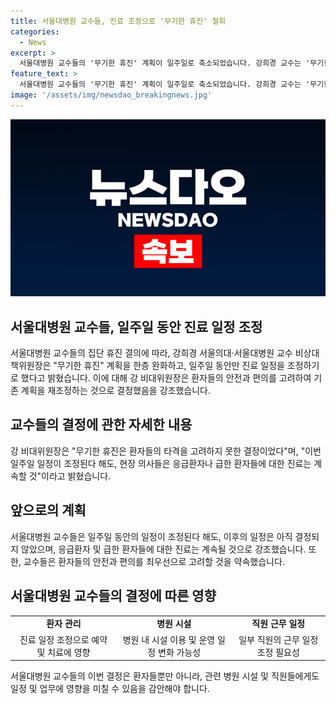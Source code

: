 ```yaml
---
title: 서울대병원 교수들, 진료 조정으로 '무기한 휴진' 철회
categories:
  - News
excerpt: >
  서울대병원 교수들의 '무기한 휴진' 계획이 일주일로 축소되었습니다. 강희경 교수는 '무기한'이란 표현으로 환자들이 얼마나 타격을 받을지 고려하지 못했다며 이를 반성했습니다. 다음주까지는 진료 일정을 변경할 계획이 없으며, 의사가 있는 한 응급환자나 환자가 오면 진료를 볼 것이라 강조했습니다.
feature_text: >
  서울대병원 교수들의 '무기한 휴진' 계획이 일주일로 축소되었습니다. 강희경 교수는 '무기한'이란 표현으로 환자들이 얼마나 타격을 받을지 고려하지 못했다며 이를 반성했습니다. 다음주까지는 진료 일정을 변경할 계획이 없으며, 의사가 있는 한 응급환자나 환자가 오면 진료를 볼 것이라 강조했습니다.
image: '/assets/img/newsdao_breakingnews.jpg'
---
```


<p><img src="/assets/img/newsdao_breakingnews.jpg" alt="firstkoreanews 속보" /></p>

<h2 data-ke-size="size26">서울대병원 교수들, 일주일 동안 진료 일정 조정</h2>

<p data-ke-size="size16">서울대병원 교수들의 집단 휴진 결의에 따라, 강희경 서울의대·서울대병원 교수 비상대책위원장은 "무기한 휴진" 계획을 한층 완화하고, 일주일 동안만 진료 일정을 조정하기로 했다고 밝혔습니다. 이에 대해 강 비대위원장은 환자들의 안전과 편의를 고려하여 기존 계획을 재조정하는 것으로 결정했음을 강조했습니다.</p>

<h2 data-ke-size="size26">교수들의 결정에 관한 자세한 내용</h2>

<p data-ke-size="size16">강 비대위원장은 "무기한 휴진은 환자들의 타격을 고려하지 못한 결정이었다"며, "이번 일주일 일정이 조정된다 해도, 현장 의사들은 응급환자나 급한 환자들에 대한 진료는 계속할 것"이라고 밝혔습니다.</p>

<h2 data-ke-size="size26">앞으로의 계획</h2>

<p data-ke-size="size16">서울대병원 교수들은 일주일 동안의 일정이 조정된다 해도, 이후의 일정은 아직 결정되지 않았으며, 응급환자 및 급한 환자들에 대한 진료는 계속될 것으로 강조했습니다. 또한, 교수들은 환자들의 안전과 편의를 최우선으로 고려할 것을 약속했습니다.</p>

<h2 data-ke-size="size26">서울대병원 교수들의 결정에 따른 영향</h2>

<table>
    <tbody>
        <tr>
            <td style="text-align: center; height: 17px;"><b>환자 관리</b></td>
            <td style="text-align: center; height: 17px;"><b>병원 시설</b></td>
            <td style="text-align: center; height: 17px;"><b>직원 근무 일정</b></td>
        </tr>
        <tr>
            <td style="text-align: center; height: 17px;">진료 일정 조정으로 예약 및 치료에 영향</td>
            <td style="text-align: center; height: 17px;">병원 내 시설 이용 및 운영 일정 변화 가능성</td>
            <td style="text-align: center; height: 17px;">일부 직원의 근무 일정 조정 필요성</td>
        </tr>
    </tbody>
</table>

<p data-ke-size="size16">서울대병원 교수들의 이번 결정은 환자들뿐만 아니라, 관련 병원 시설 및 직원들에게도 일정 및 업무에 영향을 미칠 수 있음을 감안해야 합니다.</p>

